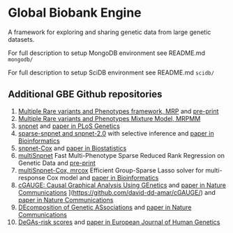 # Global Biobank Engine
A framework for exploring and sharing genetic data from large genetic datasets.

For full description to setup MongoDB environment see README.md `mongodb/`

For full description to setup SciDB environment see README.md `scidb/`

## Additional GBE Github repositories

1. [Multiple Rare variants and Phenotypes framework, MRP](https://github.com/rivas-lab/mrp) and [pre-print](https://www.biorxiv.org/content/10.1101/257162v7)
2. [Multiple Rare variants and Phenotypes Mixture Model, MRPMM](https://github.com/rivas-lab/mrp)
3. [snpnet](https://github.com/rivas-lab/snpnet) and [paper in PLoS Genetics](https://journals.plos.org/plosgenetics/article?id=10.1371/journal.pgen.1009141)
4. [sparse-snpnet and snpnet-2.0](https://github.com/rivas-lab/snpnet/tree/compact) with selective inference and [paper in Bioinformatics](https://academic.oup.com/bioinformatics/advance-article-abstract/doi/10.1093/bioinformatics/btab452/6306404?redirectedFrom=fulltext)
5. [snpnet-Cox](https://github.com/rivas-lab/snpnet) and [paper in Biostatistics](https://academic.oup.com/biostatistics/advance-article-abstract/doi/10.1093/biostatistics/kxaa038/5912682)
6. [multiSnpnet](https://github.com/junyangq/multisnpnet) Fast Multi-Phenotype Sparse Reduced Rank Regression on Genetic Data and [pre-print](https://www.biorxiv.org/content/10.1101/2020.05.30.125252v1)
7. [multiSnpnet-Cox, mrcox](https://github.com/rivas-lab/multisnpnet-Cox) Efficient Group-Sparse Lasso solver for multi-response Cox model and [paper in Bioinformatics](https://academic.oup.com/bioinformatics/advance-article-abstract/doi/10.1093/bioinformatics/btab095/6131673?redirectedFrom=fulltext)
8. [cGAUGE: Causal Graphical Analysis Using GEnetics](https://github.com/david-dd-amar/cGAUGE/) and [paper in Nature Communications](https://www.nature.com/articles/s41467-020-20516-2)
](https://github.com/david-dd-amar/cGAUGE/) and [paper in Nature Communications](https://www.nature.com/articles/s41467-020-20516-2)
9. [DEcomposition of Genetic ASsociations](https://github.com/rivas-lab/public-resources/tree/master/uk_biobank/DeGAs) and [paper in Nature Communications](https://www.nature.com/articles/s41467-019-11953-9)
10. [DeGAs-risk scores](https://github.com/rivas-lab/degas-risk) and [paper in European Journal of Human Genetics](https://www.nature.com/articles/s41431-021-00813-0)



